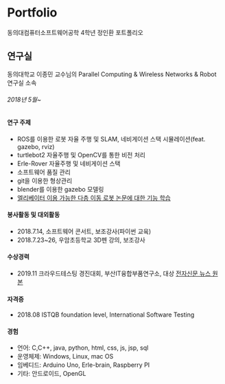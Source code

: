 # Portfolio
동의대컴퓨터소프트웨어공학 4학년 정인환 포트폴리오

## 연구실

동의대학교 이종민 교수님의 Parallel Computing & Wireless Networks & Robot 연구실 소속

###### 2018년 5월~ 

#### 연구 주제
- ROS를 이용한 로봇 자율 주행 및 SLAM, 네비게이션 스택 시뮬레이션(feat. gazebo, rviz)
- turtlebot2 자율주행 및 OpenCV를 통한 비전 처리
- Erle-Rover 자율주행 및 네비게이션 스택
- 소프트웨어 품질 관리
- git을 이용한 형상관리
- blender를 이용한 gazebo 모델링
- [엘리베이터 이용 가능한 다층 이동 로봇 논문에 대한 기능 학습](http://www.riss.kr/search/detail/DetailView.do?p_mat_type=be54d9b8bc7cdb09&control_no=c070c6e21caaba51ffe0bdc3ef48d419)

#### 봉사활동 및 대외활동
- 2018.7.14, 소프트웨어 콘서트, 보조강사(파이썬 교육)
- 2018.7.23~26, 우암초등학교 3D펜 강의, 보조강사

#### 수상경력
- 2019.11 크라우드테스팅 경진대회, 부산IT융합부품연구소, 대상 [전자신문 뉴스 원본](https://www.etnews.com/20191115000335)

#### 자격증
- 2018.08	ISTQB foundation level, International Software Testing

#### 경험
- 언어: C,C++, java, python, html, css, js, jsp, sql
- 운영체제: Windows, Linux, mac OS
- 임베디드: Arduino Uno, Erle-brain, Raspberry PI
- 기타: 안드로이드, OpenGL 
